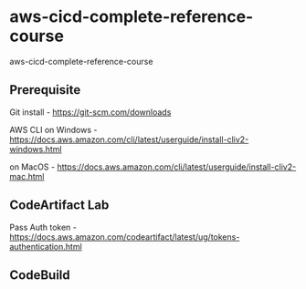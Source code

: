 # aws-cicd-complete-reference-course
aws-cicd-complete-reference-course

## Prerequisite
Git install - https://git-scm.com/downloads

AWS CLI on Windows - https://docs.aws.amazon.com/cli/latest/userguide/install-cliv2-windows.html

on MacOS - https://docs.aws.amazon.com/cli/latest/userguide/install-cliv2-mac.html


## CodeArtifact Lab

Pass Auth token - https://docs.aws.amazon.com/codeartifact/latest/ug/tokens-authentication.html

## CodeBuild


